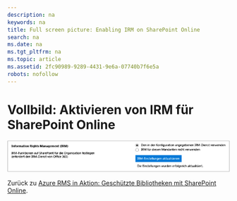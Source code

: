 ```yaml
---
description: na
keywords: na
title: Full screen picture: Enabling IRM on SharePoint Online
search: na
ms.date: na
ms.tgt_pltfrm: na
ms.topic: article
ms.assetid: 2fc90989-9289-4431-9e6a-07740b7f6e5a
robots: nofollow
---
```

# Vollbild: Aktivieren von IRM f&#252;r SharePoint Online
![](../Image/AzRMS_StoryboardSPO_1.png)

Zurück zu [Azure RMS in Aktion: Geschützte Bibliotheken mit SharePoint Online](http://technet.microsoft.com/library/jj585026.aspx).

